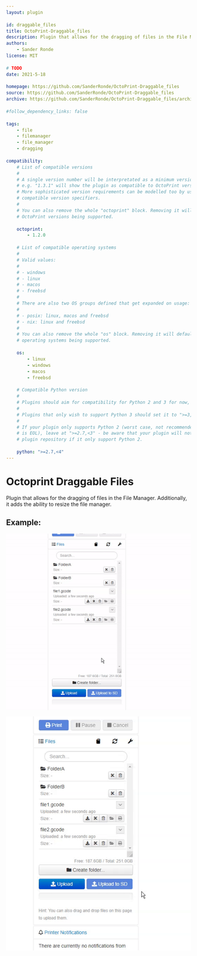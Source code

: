 ```yaml
---
layout: plugin

id: draggable_files
title: OctoPrint-Draggable_files
description: Plugin that allows for the dragging of files in the File Manager
authors:
    - Sander Ronde
license: MIT

# TODO
date: 2021-5-18

homepage: https://github.com/SanderRonde/OctoPrint-Draggable_files
source: https://github.com/SanderRonde/OctoPrint-Draggable_files
archive: https://github.com/SanderRonde/OctoPrint-Draggable_files/archive/main.zip

#follow_dependency_links: false

tags:
    - file
    - filemanager
    - file_manager
    - dragging

compatibility:
    # List of compatible versions
    #
    # A single version number will be interpretated as a minimum version requirement,
    # e.g. "1.3.1" will show the plugin as compatible to OctoPrint versions 1.3.1 and up.
    # More sophisticated version requirements can be modelled too by using PEP440
    # compatible version specifiers.
    #
    # You can also remove the whole "octoprint" block. Removing it will default to all
    # OctoPrint versions being supported.

    octoprint:
        - 1.2.0

    # List of compatible operating systems
    #
    # Valid values:
    #
    # - windows
    # - linux
    # - macos
    # - freebsd
    #
    # There are also two OS groups defined that get expanded on usage:
    #
    # - posix: linux, macos and freebsd
    # - nix: linux and freebsd
    #
    # You can also remove the whole "os" block. Removing it will default to all
    # operating systems being supported.

    os:
        - linux
        - windows
        - macos
        - freebsd

    # Compatible Python version
    #
    # Plugins should aim for compatibility for Python 2 and 3 for now, in which case the value should be ">=2.7,<4".
    #
    # Plugins that only wish to support Python 3 should set it to ">=3,<4".
    #
    # If your plugin only supports Python 2 (worst case, not recommended for newly developed plugins since Python 2
    # is EOL), leave at ">=2.7,<3" - be aware that your plugin will not be allowed to register on the
    # plugin repository if it only support Python 2.

    python: ">=2.7,<4"
---
```


# Octoprint Draggable Files

Plugin that allows for the dragging of files in the File Manager. Additionally, it adds the ability to resize the file manager.

## Example:

![Dragging files or folders](./dragging.gif)

![Resizing the file manager](./resizing.gif)
